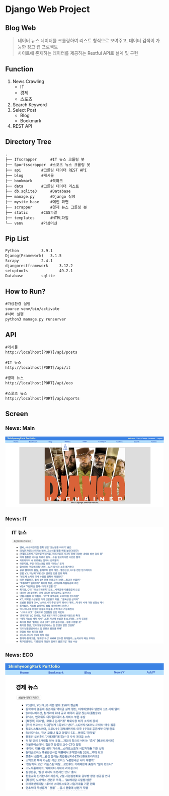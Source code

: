 # Django Web Project

## Blog Web
> 네이버 뉴스 데이터를 크롤링하여 리스트 형식으로 보여주고, 데이터 검색이 가능한 장고 웹 프로젝트  
> 사이트에 존재하는 데이터를 제공하는 Restful API로 설계 및  구현  

## Function
1. News Crawling
	- IT
	- 경제
	- 스포츠
2. Search Keyword
3. Select Post
	- Blog
	- Bookmark
4. REST API

## Directory Tree
```
.
├── ITscrapper 		#IT 뉴스 크롤링 봇
├── Sportsscrapper 	#스포츠 뉴스 크롤링 봇
├── api 		#크롤링 데이터 REST API
├── blog 		#게시물
├── bookmark 		#북마크
├── data 		#크롤링 데이터 리스트
├── db.sqlite3 		#Database
├── manage.py		#Django 실행
├── mysite_base 	#메인 화면
├── scrapper 		#경제 뉴스 크롤링 봇
├── static 		#CSS파일
├── templates 		#HTML파일
└── venv 		#가상머신
```

## Pip List
```
Python 			3.9.1
Djanog(Framework) 	3.1.5
Scrapy 			2.4.1
djangorestframework 	3.12.2
setuptools          	49.2.1
Database		sqlite
```

## How to Run?
```
#가상환경 실행
source venv/bin/activate
#서버 실행
python3 manage.py runserver
```

## API
```
#게시물
http://localhost[PORT]/api/posts

#IT 뉴스
http://localhost[PORT]/api/it

#경제 뉴스
http://localhost[PORT]/api/eco

#스포츠 뉴스
http://localhost[PORT]/api/sports
```

## Screen
### News: Main
![ex_screenshot](./img/main.png)
### News: IT
![ex_screenshot](./img/it.png)
### News: ECO
![ex_screenshot](./img/eco.png)